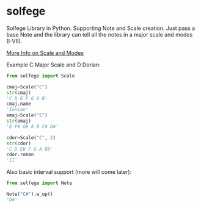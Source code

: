 # solfege
Solfege Library in Python. Supporting Note and Scale creation. Just pass a base Note and the library can tell all the notes in a major scale and modes (I-VII).

[More Info on Scale and Modes](https://en.wikipedia.org/wiki/Mode_(music))


Example C Major Scale and D Dorian:

```python
from solfege import Scale

cmaj=Scale("C")
str(cmaj)
'C D E F G A B'
cmaj.name
'Ionian'
emaj=Scale("E")
str(emaj)
'E F# G# A B C# D#'

cdor=Scale("C", 2)
str(cdor)
'C D Eb F G A Bb'
cdor.roman
'II'
```

Also basic interval support (more will come later):
```python
from solfege import Note

Note("C#").w_up()
'D#'
```
